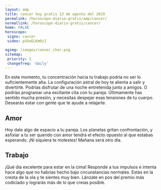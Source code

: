 ```yaml
---
layout: amp
title: cancer hoy gratis 13 de agosto del 2019 
permalink: /horoscopo-diario-gratis/amp/cancer/
normallink: /horoscopo-diario-gratis/cancer/
home: FALSE
horoscopo:
 signo: cancer
 video: pVGeELKmOiI

ogimg: /images/cancer_char.png
sitemap:
 priority: 1
 changefreq: 'daily'
---
```



En este momento, tu concentración hacia tu trabajo podría no ser lo suficientemente alta. La configuración astral de hoy te alienta a salir y divertirte. Podrías disfrutar de una noche entretenida junto a amigos. O podrías programar una excitante cita con tu pareja. Últimamente has sentido mucha presión, y necesitas despejar esas tensiones de tu cuerpo. Desearás estar con gente que te ayude a relajarte.

## Amor

Hoy dale algo de espacio a tu pareja. Los planetas gritan confrontación, y asfixiar a tu ser querido con amor tendrá el efecto opuesto al que estabas esperando. ¡Ni siquiera te molestes! Mañana será otro día.

## Trabajo

¡Qué día excelente para estar en la cima! Responde a tus impulsos e intenta hace algo que no habrías hecho bajo circunstancias normales. Estás en la cresta de la ola y te sientes muy bien. Lánzate en pos del premio más codiciado y lograrás más de lo que creías posible.
